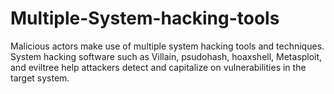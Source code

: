# Multiple-System-hacking-tools
Malicious actors make use of multiple system hacking tools and techniques. System hacking software such as Villain, psudohash, hoaxshell, Metasploit,  and eviltree help attackers detect and capitalize on vulnerabilities in the target system. 
